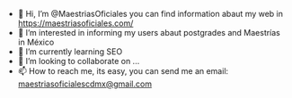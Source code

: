 - 👋 Hi, I’m @MaestriasOficiales you can find information abaut my web in https://maestriasoficiales.com/
- 👀 I’m interested in informing my users abaut postgrades and Maestrías in México 
- 🌱 I’m currently learning SEO
- 💞️ I’m looking to collaborate on ...
- 📫 How to reach me, its easy, you can send me an email: maestriasoficialescdmx@gmail.com

<!---
MaestriasOficiales/MaestriasOficiales is a ✨ special ✨ repository because its `README.md` (this file) appears on your GitHub profile.
You can click the Preview link to take a look at your changes.
--->
